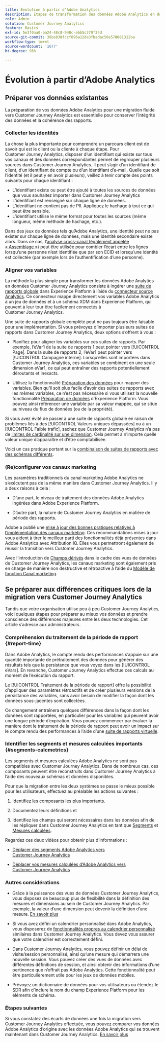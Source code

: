 ```yaml
---
title: Évolution à partir d’Adobe Analytics
description: Étapes de transformation des données Adobe Analytics en données Customer Journey Analytics
role: Admin
solution: Customer Journey Analytics
feature: Basics
exl-id: 5e3f0aa0-ba24-48c8-948c-ebb5c270f34d
source-git-commit: 38be838fccf896a12da3fbadac50e578081312ba
workflow-type: tm+mt
source-wordcount: '1077'
ht-degree: 96%

---
```


# Évolution à partir d’Adobe Analytics

## Préparer vos données existantes

La préparation de vos données Adobe Analytics pour une migration fluide vers Customer Journey Analytics est essentielle pour conserver l’intégrité des données et la cohérence des rapports.

### Collecter les identités

La chose la plus importante pour comprendre un parcours client est de savoir qui est le client ou la cliente à chaque étape. Pour Customer Journey Analytics, disposer d’un identifiant qui existe sur tous vos canaux et des données correspondantes permet de regrouper plusieurs sources dans Customer Journey Analytics.
Il peut s’agir d’un identifiant de client, d’un identifiant de compte ou d’un identifiant d’e-mail. Quelle que soit l’identité (et il peut y en avoir plusieurs), veillez à tenir compte des points suivants pour chaque identifiant :

* L’identifiant existe ou peut être ajouté à toutes les sources de données que vous souhaitez importer dans Customer Journey Analytics
* L’identifiant est renseigné sur chaque ligne de données.
* L’identifiant ne contient pas de PII. Appliquez le hachage à tout ce qui peut être sensible.
* L’identifiant utilise le même format pour toutes les sources (même longueur, même méthode de hachage, etc.).

Dans des jeux de données tels qu’Adobe Analytics, une identité peut ne pas exister sur chaque ligne de données, mais une identité secondaire existe alors. Dans ce cas, l’[analyse cross-canal (également appelée « Assemblage »)](/help/stitching/overview.md) peut être utilisée pour combler l’écart entre les lignes lorsqu’une personne n’est identifiée que par son ECID et lorsqu’une identité est collectée (par exemple lors de l’authentification d’une personne).

### Aligner vos variables

La méthode la plus simple pour transformer les données Adobe Analytics en données Customer Journey Analytics consiste à ingérer une [suite de rapports globale](https://experienceleague.adobe.com/docs/analytics/implementation/prepare/global-rs.html?lang=fr) dans Experience Platform à l’aide du [connecteur source Analytics](https://experienceleague.adobe.com/docs/experience-platform/sources/ui-tutorials/create/adobe-applications/analytics.html). Ce connecteur mappe directement vos variables Adobe Analytics à un jeu de données et à un schéma XDM dans Experience Platform, qui peuvent à leur tour être facilement connectés à Customer Journey Analytics.

Une suite de rapports globale complète peut ne pas toujours être faisable pour une implémentation. Si vous prévoyez d’importer plusieurs suites de rapports dans Customer Journey Analytics, deux options s’offrent à vous :

* Planifiez pour aligner les variables sur ces suites de rapports. Par exemple, l’eVar1 de la suite de rapports 1 peut pointer vers [!UICONTROL Page]. Dans la suite de rapports 2, l’eVar1 peut pointer vers [!UICONTROL Campagne interne]. Lorsqu’elles sont importées dans Customer Journey Analytics, ces variables se combinent en une seule dimension eVar1, ce qui peut entraîner des rapports potentiellement déroutants et inexacts.

* Utilisez la fonctionnalité [Préparation des données](https://experienceleague.adobe.com/docs/experience-platform/data-prep/home.html) pour mapper des variables. Bien qu’il soit plus facile d’avoir des suites de rapports avec les mêmes variables, ce n’est pas nécessaire si vous utilisez la nouvelle fonctionnalité [Préparation de données](https://experienceleague.adobe.com/docs/experience-platform/sources/ui-tutorials/create/adobe-applications/analytics.html?lang=fr#mapping) d’Experience Platform. Vous pouvez ainsi référencer une variable par sa valeur mappée, qui se situe au niveau du flux de données (ou de la propriété).

Si vous avez évité de passer à une suite de rapports globale en raison de problèmes liés à des [!UICONTROL Valeurs uniques dépassées] ou à un [!UICONTROL Faible trafic], sachez que Customer Journey Analytics n’a pas de [limites de cardinalité sur une dimension](/help/components/dimensions/high-cardinality.md). Cela permet à n’importe quelle valeur unique d’apparaître et d’être comptabilisée.

Voici un cas pratique portant sur la [combinaison de suites de rapports avec des schémas différents](/help/use-cases/aa-data/combine-report-suites.md).

### (Re)configurer vos canaux marketing

Les paramètres traditionnels du canal marketing Adobe Analytics ne s’exécutent pas de la même manière dans Customer Journey Analytics. Il y a deux raisons à cela :

* D’une part, le niveau de traitement des données Adobe Analytics ingérées dans Adobe Experience Platform.

* D’autre part, la nature de Customer Journey Analytics en matière de période des rapports.

Adobe a publié une [mise à jour des bonnes pratiques relatives à l’implémentation des canaux marketing](https://experienceleague.adobe.com/docs/analytics/components/marketing-channels/mchannel-best-practices.html?lang=fr). Ces recommandations mises à jour vous aident à tirer le meilleur parti des fonctionnalités déjà présentes dans Adobe Analytics avec Attribution IQ. Elles vous permettront également de réussir la transition vers Customer Journey Analytics.

Avec l’introduction de [Champs dérivés](../data-views/derived-fields/derived-fields.md) dans le cadre des vues de données de Customer Journey Analytics, les canaux marketing sont également pris en charge de manière non destructive et rétroactive à l’aide du [Modèle de fonction Canal marketing](../data-views/derived-fields/derived-fields.md#function-templates).

## Se préparer aux différences critiques lors de la migration vers Customer Journey Analytics

Tandis que votre organisation utilise peu à peu Customer Journey Analytics, voici quelques étapes pour préparer au mieux vos données et prendre conscience des différences majeures entre les deux technologies. Cet article s’adresse aux administrateurs.

### Compréhension du traitement de la période de rapport {#report-time}

Dans Adobe Analytics, le compte rendu des performances sʼappuie sur une quantité importante de prétraitement des données pour générer des résultats tels que la persistance que vous voyez dans les [!UICONTROL eVars]. En revanche, Customer Journey Analytics effectue ces calculs au moment de l’exécution du rapport.

Le [!UICONTROL Traitement de la période de rapport] offre la possibilité d’appliquer des paramètres rétroactifs et de créer plusieurs versions de la persistance des variables, sans avoir besoin de modifier la façon dont les données sous-jacentes sont collectées.

Ce changement entraînera quelques différences dans la façon dont les données sont rapportées, en particulier pour les variables qui peuvent avoir une longue période d’expiration. Vous pouvez commencer par évaluer la manière dont le traitement de la période de rapport peut avoir un impact sur le compte rendu des performances à l’aide d’une [suite de rapports virtuelle](https://experienceleague.adobe.com/docs/analytics/components/virtual-report-suites/vrs-report-time-processing.html).

### Identifier les segments et mesures calculées importants {#segments-calcmetrics}

Les segments et mesures calculées Adobe Analytics ne sont pas compatibles avec Customer Journey Analytics. Dans de nombreux cas, ces composants peuvent être reconstruits dans Customer Journey Analytics à l’aide des nouveaux schémas et données disponibles.

Pour que la migration entre les deux systèmes se passe le mieux possible pour les utilisateurs, effectuez au préalable les actions suivantes :

1. Identifiez les composants les plus importants.

2. Documentez leurs définitions et

3. Identifiez les champs qui seront nécessaires dans les données afin de les répliquer dans Customer Journey Analytics en tant que [Segments](/help/components/segments/seg-overview.md) et [Mesures calculées](/help/components/calc-metrics/calc-metr-overview.md).

Regardez ces deux vidéos pour obtenir plus dʼinformations :

* [Déplacer des segments Adobe Analytics vers Customer Journey Analytics](https://experienceleague.adobe.com/docs/customer-journey-analytics-learn/tutorials/moving-adobe-analytics-segments-to-customer-journey-analytics.html?lang=fr)

* [Déplacer vos mesures calculées d’Adobe Analytics vers Customer Journey Analytics](https://experienceleague.adobe.com/docs/customer-journey-analytics-learn/tutorials/components/calc-metrics/moving-your-calculated-metrics-from-adobe-analytics-to-customer-journey-analytics.html)

### Autres considérations

* Grâce à la puissance des vues de données Customer Journey Analytics, vous disposez de beaucoup plus de flexibilité dans la définition des mesures et dimensions au sein de Customer Journey Analytics. Par exemple, la valeur d’une dimension peut devenir la définition dʼune mesure. [En savoir plus](/help/use-cases/data-views/data-views-usecases.md)

* Si vous avez défini un calendrier personnalisé dans Adobe Analytics, vous disposerez de [fonctionnalités propres au calendrier personnalisé](/help/components/date-ranges/overview.md) similaires dans Customer Journey Analytics. Vous devez vous assurer que votre calendrier est correctement défini.

* Dans Customer Journey Analytics, vous pouvez définir un délai de visite/session personnalisé, ainsi qu’une mesure qui démarrera une nouvelle session. Vous pouvez créer des vues de données avec différentes définitions de session, et ainsi obtenir des informations dʼune pertinence que nʼoffrait pas Adobe Analytics. Cette fonctionnalité peut être particulièrement utile pour les jeux de données mobiles.

* Prévoyez un dictionnaire de données pour vos utilisateurs ou étendez le SDR afin d’inclure le nom du champ Experience Platform pour les éléments de schéma.

### Étapes suivantes

Si vous constatez des écarts de données une fois la migration vers Customer Journey Analytics effectuée, vous pouvez comparer vos données Adobe Analytics dʼorigine avec les données Adobe Analytics qui se trouvent maintenant dans Customer Journey Analytics. [En savoir plus](/help/troubleshooting/compare.md)
